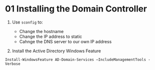 # 01 Installing the Domain Controller

1. Use `sconfig` to:
    - Change the hostname
    - Change the IP address to static
    - Cahnge the DNS server to our own IP address

2. Install the Active Directory Windows Feature

```shell
Install-WindowsFeature AD-Domain-Services –IncludeManagementTools -Verbose
```

